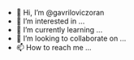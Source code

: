 - 👋 Hi, I’m @gavriloviczoran
- 👀 I’m interested in ...
- 🌱 I’m currently learning ...
- 💞️ I’m looking to collaborate on ...
- 📫 How to reach me ...

<!---
gavriloviczoran/gavriloviczoran is a ✨ special ✨ repository because its `README.md` (this file) appears on your GitHub profile.
You can click the Preview link to take a look at your changes.
--->

